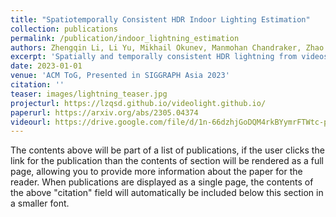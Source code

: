 ```yaml
---
title: "Spatiotemporally Consistent HDR Indoor Lighting Estimation"
collection: publications
permalink: /publication/indoor_lightning_estimation
authors: Zhengqin Li, Li Yu, Mikhail Okunev, Manmohan Chandraker, Zhao Dong
excerpt: 'Spatially and temporally consistent HDR lightning from videos'
date: 2023-01-01
venue: 'ACM ToG, Presented in SIGGRAPH Asia 2023'
citation: ''
teaser: images/lightning_teaser.jpg
projecturl: https://lzqsd.github.io/videolight.github.io/
paperurl: https://arxiv.org/abs/2305.04374
videourl: https://drive.google.com/file/d/1n-66dzhjGoDQM4rkBYymrFTWtc-pOKh3/view
---
```


The contents above will be part of a list of publications, if the user clicks the link for the publication than the contents of section will be rendered as a full page, allowing you to provide more information about the paper for the reader. When publications are displayed as a single page, the contents of the above "citation" field will automatically be included below this section in a smaller font.
